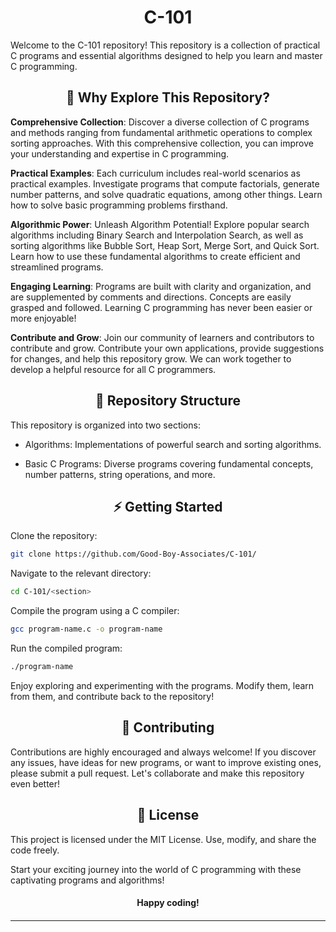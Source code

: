 <h1 align="center">C-101</h1>
Welcome to the C-101 repository! This repository is a collection of practical C programs and essential algorithms designed to help you learn and master C programming.

<h2 align="center">🚀 Why Explore This Repository?</h3>

**Comprehensive Collection**: Discover a diverse collection of C programs and methods ranging from fundamental arithmetic operations to complex sorting approaches. With this comprehensive collection, you can improve your understanding and expertise in C programming.

**Practical Examples**: Each curriculum includes real-world scenarios as practical examples. Investigate programs that compute factorials, generate number patterns, and solve quadratic equations, among other things. Learn how to solve basic programming problems firsthand.

**Algorithmic Power**: Unleash Algorithm Potential! Explore popular search algorithms including Binary Search and Interpolation Search, as well as sorting algorithms like Bubble Sort, Heap Sort, Merge Sort, and Quick Sort. Learn how to use these fundamental algorithms to create efficient and streamlined programs.

**Engaging Learning**: Programs are built with clarity and organization, and are supplemented by comments and directions. Concepts are easily grasped and followed. Learning C programming has never been easier or more enjoyable!

**Contribute and Grow**: Join our community of learners and contributors to contribute and grow. Contribute your own applications, provide suggestions for changes, and help this repository grow. We can work together to develop a helpful resource for all C programmers.

<h2 align="center">📂 Repository Structure</h2>

This repository is organized into two sections:

- Algorithms: Implementations of powerful search and sorting algorithms.
    
- Basic C Programs: Diverse programs covering fundamental concepts, number patterns, string operations, and more.

<h2 align="center">⚡ Getting Started</h2>

Clone the repository:
```bash
git clone https://github.com/Good-Boy-Associates/C-101/
```
Navigate to the relevant directory:
```bash
cd C-101/<section>
```
Compile the program using a C compiler:
```bash
gcc program-name.c -o program-name
```
Run the compiled program:
```bash
./program-name
```
Enjoy exploring and experimenting with the programs. Modify them, learn from them, and contribute back to the repository!

<h2 align="center">🤝 Contributing</h2>

Contributions are highly encouraged and always welcome! If you discover any issues, have ideas for new programs, or want to improve existing ones, please submit a pull request. Let's collaborate and make this repository even better!

<h2 align="center">📜 License</h2>

This project is licensed under the MIT License. Use, modify, and share the code freely.

Start your exciting journey into the world of C programming with these captivating programs and algorithms!

<h4 align="center">Happy coding!<h4>
<hr>
